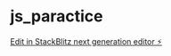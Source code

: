 # js_paractice

[Edit in StackBlitz next generation editor ⚡️](https://stackblitz.com/~/github.com/miki-ymmt/js_paractice)
